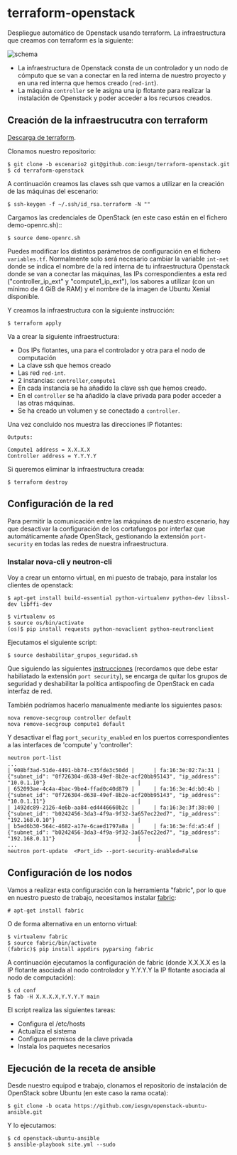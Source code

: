 # terraform-openstack

Despliegue automático de Openstack usando terraform. La infraestructura que creamos con terraform es la siguiente:

![schema](https://github.com/iesgn/terraform-openstack/raw/escenario2/img/tos.png)

* La infraestructura de Openstack consta de un controlador y un nodo
  de cómputo que se van a conectar en la red interna de nuestro
  proyecto y en una red interna que hemos creado (`red-int`).
* La máquina `controller` se le asigna una ip flotante para realizar
  la instalación de Openstack y poder acceder a los recursos creados.

## Creación de la infraestrucutra con terraform

[Descarga de terraform](https://www.terraform.io/downloads.html).

Clonamos nuestro repositorio:

	$ git clone -b escenario2 git@github.com:iesgn/terraform-openstack.git
	$ cd terraform-openstack

A continuación creamos las claves ssh que vamos a utilizar en la
creación de las máquinas del escenario:

	$ ssh-keygen -f ~/.ssh/id_rsa.terraform -N ""

Cargamos las credenciales de OpenStack (en este caso están en el
fichero demo-openrc.sh)::

	$ source demo-openrc.sh

Puedes modificar los distintos parámetros de configuración en el
fichero `variables.tf`. Normalmente solo será necesario cambiar la
variable `int-net` donde se indica el nombre de la red interna de tu
infraestructura Openstack donde se van a conectar las máquinas, las
IPs correspondientes a esta red ("controller_ip_ext" y
"compute1_ip_ext"), los sabores a utilizar (con un mínimo de 4 GiB de
RAM) y el nombre de la imagen de Ubuntu Xenial disponible.

Y creamos la infraestructura con la siguiente instrucción:

	$ terraform apply

Va a crear la siguiente infraestructura:

* Dos IPs flotantes, una para el controlador y otra para el nodo de
  computación
* La clave ssh que hemos creado
* Las red `red-int`.
* 2 instancias: `controller`,`compute1`
* En cada instancia se ha añadido la clave ssh que hemos creado.
* En el `controller` se ha añadido la clave privada para poder acceder
  a las otras máquinas.
* Se ha creado un volumen y se conectado a `controller`.

Una vez concluido nos muestra las direcciones IP flotantes:

    Outputs:

    Compute1 address = X.X.X.X
    Controller address = Y.Y.Y.Y

Si queremos eliminar la infraestructura creada:

	$ terraform destroy

## Configuración de la red

Para permitir la comunicación entre las máquinas de nuestro escenario,
hay que desactivar la configuración de los cortafuegos por interfaz
que automáticamente añade OpenStack, gestionando la extensión
`port-security` en todas las redes de nuestra infraestructura.

### Instalar nova-cli y neutron-cli

Voy a crear un entorno virtual, en mi puesto de trabajo, para instalar los clientes de openstack:

	$ apt-get install build-essential python-virtualenv python-dev libssl-dev libffi-dev

	$ virtualenv os
	$ source os/bin/activate
	(os)$ pip install requests python-novaclient python-neutronclient

Ejecutamos el siguiente script:

    $ source deshabilitar_grupos_seguridad.sh
	
Que siguiendo las siguientes
[instrucciones](https://wiki.openstack.org/wiki/Neutron/ML2PortSecurityExtensionDriver) 
(recordamos que debe estar habiliatado la extensión `port security`),
se encarga de quitar los grupos de seguridad y deshabilitar la
política antispoofing de OpenStack en cada interfaz de red.

También podríamos hacerlo manualmente mediante los siguientes pasos:

	nova remove-secgroup controller default
	nova remove-secgroup compute1 default

Y desactivar el flag `port_security_enabled` en los puertos
correspondientes a las interfaces de 'compute' y 'controller':

	neutron port-list
	...	
	| 908bf3ad-51de-4491-bb74-c35fde3c50dd |      | fa:16:3e:02:7a:31 | {"subnet_id": "0f726304-d638-49ef-8b2e-acf20bb95143", "ip_address": "10.0.1.10"}                             |
	| 652093ae-4c4a-4bac-9be4-ffad0c40d879 |      | fa:16:3e:4d:b0:4b | {"subnet_id": "0f726304-d638-49ef-8b2e-acf20bb95143", "ip_address": "10.0.1.11"}                             |
	| 1492dc89-2126-4e6b-aa84-ed4446660b2c |      | fa:16:3e:3f:38:00 | {"subnet_id": "b0242456-3da3-4f9a-9f32-3a657ec22ed7", "ip_address": "192.168.0.10"}                          |
	| b5ed6b30-564c-4682-a17e-6caed1797a8a |      | fa:16:3e:fd:a5:4f | {"subnet_id": "b0242456-3da3-4f9a-9f32-3a657ec22ed7", "ip_address": "192.168.0.11"}                          |
	...
	neutron port-update  <Port_id> --port-security-enabled=False

## Configuración de los nodos

Vamos a realizar esta configuración con la herramienta "fabric", por lo que en nuestro puesto de trabajo, necesitamos instalar [fabric](http://www.fabfile.org/):

	# apt-get install fabric

O de forma alternativa en un entorno virtual:

	$ virtualenv fabric
	$ source fabric/bin/activate
	(fabric)$ pip install appdirs pyparsing fabric  

A continuación ejecutamos la configuración de fabric (donde X.X.X.X es
la IP flotante asociada al nodo controlador y Y.Y.Y.Y la IP flotante asociada al nodo de computación):

	$ cd conf
	$ fab -H X.X.X.X,Y.Y.Y.Y main

El script realiza las siguientes tareas:

* Configura el /etc/hosts
* Actualiza el sistema
* Configura permisos de la clave privada
* Instala los paquetes necesarios

## Ejecución de la receta de ansible

Desde nuestro equipod e trabajo, clonamos el repositorio de instalación
de OpenStack sobre Ubuntu (en este caso la rama ocata):

	$ git clone -b ocata https://github.com/iesgn/openstack-ubuntu-ansible.git
	
Y lo ejecutamos:

	$ cd openstack-ubuntu-ansible
	$ ansible-playbook site.yml --sudo

